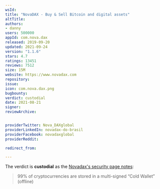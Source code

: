 ```yaml
---
wsId: 
title: "NovaDAX - Buy & Sell Bitcoin and digital assets"
altTitle: 
authors:
- danny
users: 500000
appId: com.nova.dax
released: 2019-09-20
updated: 2021-09-24
version: "1.1.6"
stars: 4.7
ratings: 13451
reviews: 7512
size: 15M
website: https://www.novadax.com
repository: 
issue: 
icon: com.nova.dax.png
bugbounty: 
verdict: custodial
date: 2021-08-21
signer: 
reviewArchive:


providerTwitter: Nova_DAXglobal
providerLinkedIn: novadax-do-brasil
providerFacebook: novadaxglobal
providerReddit: 

redirect_from:

---
```



The verdict is **custodial** as the [Novadax's security page notes](https://www.novadax.com/en-EU/company/security):

> 99% of cryptocurrencies are stored in a multi-signed “Cold Wallet” (offline)

